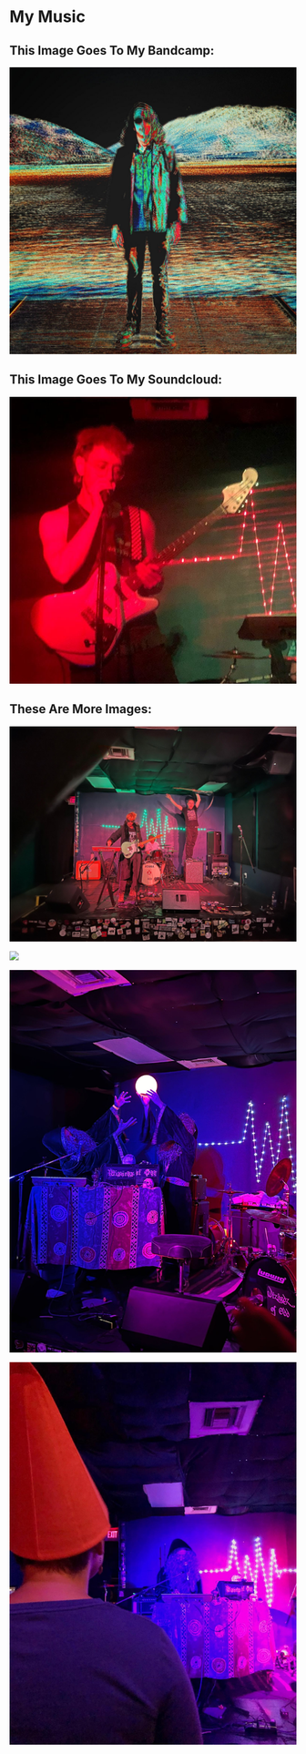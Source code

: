 # My Music

## This Image Goes To My Bandcamp: 

[![](/assets/images/bandcamp.jpg)](https://gelatinous-astronaut.bandcamp.com/album/humanizer)

## This Image Goes To My Soundcloud: 

[![](/assets/images/soundcloud.jpg)](https://soundcloud.com/xthnj)

## These Are More Images:

![](/assets/images/dbs.jpg)

![](/assets/images/music_1.jpg)

![](/assets/images/music_2.jpg)

![](/assets/images/music_3.jpg)